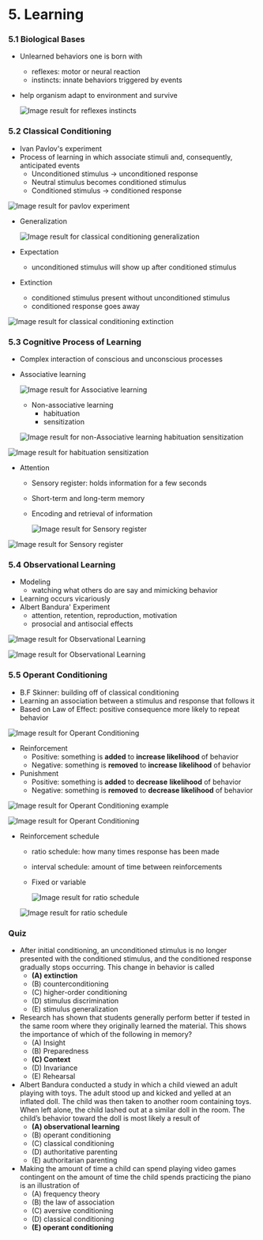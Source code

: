 # 5. Learning

### 5.1 Biological Bases

- Unlearned behaviors one is born with

	- reflexes: motor or neural reaction
	- instincts: innate behaviors triggered by events

- help organism adapt to environment and survive

	![Image result for reflexes instincts](assets/Innate+Behavior+REFLEX+INSTINCT+Automatic+response+to+a+stimulus.jpg)

### 5.2 Classical Conditioning

- Ivan Pavlov's experiment
- Process of learning in which associate stimuli and, consequently, anticipated events
	- Unconditioned stimulus → unconditioned response
	- Neutral stimulus becomes conditioned stimulus
	- Conditioned stimulus → conditioned response

![Image result for pavlov experiment](assets/pavlov_classical_conditioning_dogs-20180717223522725.gif)

- Generalization

	![Image result for classical conditioning generalization](assets/principles-of-classical-conditioning-5-638.jpg)

- Expectation

	- unconditioned stimulus will show up after conditioned stimulus

- Extinction

	- conditioned stimulus present without unconditioned stimulus
	- conditioned response goes away

![Image result for classical conditioning extinction](assets/608087-5828-22.jpg)

### 5.3 Cognitive Process of Learning

- Complex interaction of conscious and unconscious processes

- Associative learning

	![Image result for Associative learning](assets/mod-17-classical-conditioning-6-728.jpg)

	- Non-associative learning
		- habituation
		- sensitization

	![Image result for non-Associative learning habituation sensitization](assets/motor-learning-recovery-of-function-11-638.jpg)

![Image result for habituation sensitization](assets/p_224.jpg)

- Attention

	- Sensory register: holds information for a few seconds

	- Short-term and long-term memory

	- Encoding and retrieval of information

		![Image result for Sensory register](assets/images.png)

![Image result for Sensory register](assets/unit02_cognitive.gif)

### 5.4 Observational Learning

- Modeling
	- watching what others do are say and mimicking behavior
- Learning occurs vicariously
- Albert Bandura' Experiment
	- attention, retention, reproduction, motivation
	- prosocial and antisocial effects

![Image result for Observational Learning](assets/Process-of-observational-learning-Source-Solomon-et-al-1999.png)

![Image result for Observational Learning](assets/observational-learning-part2-8-638.jpg)

### 5.5 Operant Conditioning

- B.F Skinner: building off of classical conditioning
- Learning an association between a stimulus and response that follows it
- Based on Law of Effect:  positive consequence more likely to repeat behavior

![Image result for Operant Conditioning](assets/2794863-operant-conditioning-a21-5b242abe8e1b6e0036fafff6-1839897.png)

- Reinforcement
	- Positive: something is **added** to **increase likelihood** of behavior
	- Negative: something is **removed** to **increase** **likelihood** of behavior
- Punishment
	- Positive: something is **added** to **decrease** **likelihood** of behavior
	- Negative: something is **removed** to **decrease likelihood** of behavior

![Image result for Operant Conditioning example](assets/5383389900_5175a0643c_b.jpg)

![Image result for Operant Conditioning](assets/operantconditioningchart-140304231852-phpapp01-thumbnail-4.jpg)

- Reinforcement schedule

	- ratio schedule: how many times response has been made

	- interval schedule: amount of time between reinforcements

	- Fixed or variable

		![Image result for ratio schedule](assets/sor2.png)

	![Image result for ratio schedule](assets/Pos_Rein_ratio.png)

### Quiz

- After initial conditioning, an unconditioned stimulus is no longer presented with the conditioned stimulus, and the conditioned response gradually stops occurring. This change in behavior is called
	- **(A) extinction**
	- (B) counterconditioning
	- (C) higher-order conditioning
	- (D) stimulus discrimination
	- (E) stimulus generalization
- Research has shown that students generally perform better if tested in the same room where they originally learned the material. This shows the importance of which of the following in memory?
	- (A) Insight
	- (B) Preparedness
	- **(C) Context**
	- (D) Invariance
	- (E) Rehearsal
- Albert Bandura conducted a study in which a child viewed an adult playing with toys. The adult stood up and kicked and yelled at an inflated doll. The child was then taken to another room containing toys. When left alone, the child lashed out at a similar doll in the room. The child’s behavior toward the doll is most likely a result of
	- **(A) observational learning**
	- (B) operant conditioning
	- (C) classical conditioning
	- (D) authoritative parenting
	- (E) authoritarian parenting
- Making the amount of time a child can spend playing video games contingent on the amount of time the child spends practicing the piano is an illustration of
	- (A) frequency theory
	- (B) the law of association
	- (C) aversive conditioning
	- (D) classical conditioning
	- **(E) operant conditioning**